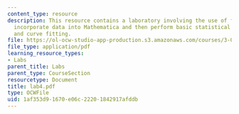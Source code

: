 ```yaml
---
content_type: resource
description: This resource contains a laboratory involving the use of file input to
  incorporate data into Mathematica and then perform basic statistical acessments
  and curve fitting.
file: https://ol-ocw-studio-app-production.s3.amazonaws.com/courses/3-016-mathematics-for-materials-scientists-and-engineers-fall-2005/1af353d91670e06c22201842917afddb_lab4.pdf
file_type: application/pdf
learning_resource_types:
- Labs
parent_title: Labs
parent_type: CourseSection
resourcetype: Document
title: lab4.pdf
type: OCWFile
uid: 1af353d9-1670-e06c-2220-1842917afddb
---
```

